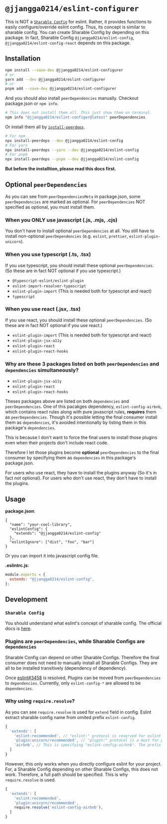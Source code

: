 # `@jjangga0214/eslint-configurer`

This is NOT a [`Sharable Config`](https://eslint.org/docs/latest/developer-guide/shareable-configs) for eslint.
Rather, it provides functions to easily configure/override eslint config.
Thus, its concept is similar to sharable config.
You can create Sharable Config by depending on this package.
In fact, Sharable Config `@jjangga0214/eslint-config`, `@jjangga0214/eslint-config-react` depends on this package.

## Installation

```sh
npm install --save-dev @jjangga0214/eslint-configurer
# or
yarn add --dev @jjangga0214/eslint-configurer
# or
pnpm add --save-dev @jjangga0214/eslint-configurer
```

And you should also install `peerDependencies` manually.
Checkout package.json or `npm info`.

```sh
# This does not install them all. This just show them on terminal.
npm info "@jjangga0214/eslint-configer@latest" peerDependencies
```

Or install them all by [`install-peerdeps`](https://openbase.com/js/install-peerdeps/documentation).

```sh
# For npm
npx install-peerdeps --dev @jjangga0214/eslint-config
# For yarn
npx install-peerdeps --yarn --dev @jjangga0214/eslint-config
# For pnpm
npx install-peerdeps --pnpm --dev @jjangga0214/eslint-config
```

**But before the installtion, please read this docs first.**

## Optional `peerDependencies`

As you can see from `peerDependenciesMeta` in package.json, some `peerDependencies` are marked as optional. For `peerDependencies` NOT specified as optional, you must install them.

### When you ONLY use javascript (.js, .mjs, .cjs)

You don't have to install optional `peerDependencies` at all.
You still have to install non-optional `peerDependencies` (e.g. `eslint`, `prettier`, `eslint-plugin-unicorn`).

### When you use typescript (.ts, .tsx)

If you use typescript, you should install these optional `peerDependencies`.
(So these are in fact NOT optional if you use typescript.)

- `@typescript-eslint/eslint-plugin`
- `eslint-import-resolver-typescript`
- `eslint-plugin-import` (This is needed both for typescript and react)
- `typescript`

### When you use react (.jsx, .tsx)

If you use react, you should install these optional `peerDependencies`.
(So these are in fact NOT optional if you use react.)

- `eslint-plugin-import` (This is needed both for typescript and react)
- `eslint-plugin-jsx-a11y`
- `eslint-plugin-react`
- `eslint-plugin-react-hooks`

### Why are these 3 packages listed on both `peerDependencies` and `dependencies` simultaneously?

- `eslint-plugin-jsx-a11y`
- `eslint-plugin-react`
- `eslint-plugin-react-hooks`

Theses packages above are listed on both `dependencies` and `peerDependencies`.
One of this pacakges dependency, `eslint-config-airbnb`, which contains react rules along with pure javascript rules, **requires** them as `peerDependencies`.
Though it's possible letting the final consumer install them as `dependencies`, it's avoided intentionally by listing them in this package's `dependencies`.

This is because I don't want to force the final users to install those plugins even when their projects don't include react code.

Therefore I let those plugins become **optional** `peerDependencies` to the final consumer by specifying them as `dependencies` in this package's package.json.

For users who use react, they have to install the plugins anyway (So it's in fact not optional).
For users who don't use react, they don't have to install the plugins.

## Usage

**package.json**:

```jsonc
{
  "name": "your-cool-library",
  "eslintConfig": {
    "extends": "@jjangga0214/eslint-config"
  },
  "eslintIgnore": ["dist", "foo", "bar"]
}
```

Or you can import it into javascript config file.

**.eslintrc.js**:

```js
module.exports = {
  extends: "@jjangga0214/eslint-config",
};
```

## Development

### `Sharable Config`

You should understand what eslint's concept of sharable config. 
The official docs is [here](https://eslint.org/docs/developer-guide/shareable-configs).

### Plugins are `peerDependencies`, while Sharable Configs are `dependencies`

Sharable Config can depend on other Sharable Configs. Therefore the final consumer does not need to manually install all Sharable Configs. They are all to be installed transitively (dependency of dependency).

Once [eslint#3458](https://github.com/eslint/eslint/issues/3458) is resolved, Plugins can be moved from `peerDependencies` to `dependencies`. Currently, only `eslint-config-*` are allowed to be `dependencies`.

### Why using `require.resolve`?

As you can see `require.resolve` is used for `extend` field in config.
Eslint extract sharable config name from omited  prefix `eslint-config`.

```js
{
  'extends': [
    'eslint:recommended', // "eslint:" protocol is reserved for eslint itself 
    'plugin:unicorn/recommended', // "plugin:" protocol is a must for plugins
    'airbnb', // This is specifying "eslint-config-airbnb". The prefix "eslint-config" can be ommitted.
  ]
}
```

However, this only works when you directly configure eslint for your project.
For, a Sharable Config depending on other Sharable Configs, this does not work.
Therefore, a full path should be specified.
This is why `require.resolve` is used.

```js
{
  'extends': [
    'eslint:recommended',
    'plugin:unicorn/recommended',
    require.resolve('eslint-config-airbnb'), 
  ]
}
```
